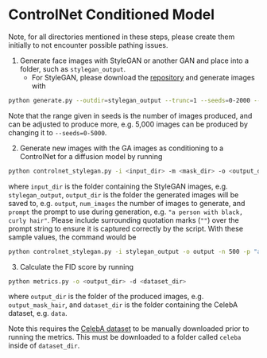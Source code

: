 # ControlNet Conditioned Model
Note, for all directories mentioned in these steps, please create them initially to not encounter possible pathing issues.

1. Generate face images with StyleGAN or another GAN and place into a folder, such as `stylegan_output`.
    - For StyleGAN, please download the [repository](https://github.com/NVlabs/stylegan2-ada-pytorch) and generate images with
```bash
python generate.py --outdir=stylegan_output --trunc=1 --seeds=0-2000 --network=https://nvlabs-fi-cdn.nvidia.com/stylegan2-ada-pytorch/pretrained/ffhq.pkl
```
Note that the range given in seeds is the number of images produced, and can be adjusted to produce more, e.g. 5,000 images can be produced by changing it to `--seeds=0-5000`.

2. Generate new images with the GA images as conditioning to a ControlNet for a diffusion model by running
```bash
python controlnet_stylegan.py -i <input_dir> -m <mask_dir> -o <output_dir> -n <num_images> -p <prompt>
```
where `input_dir` is the folder containing the StyleGAN images, e.g. `stylegan_output`, `output_dir` is the folder the generated images will be saved to, e.g. `output`, `num_images` the number of images to generate, and `prompt` the prompt to use during generation, e.g. `"a person with black, curly hair"`. Please include surrounding quotation marks (`""`) over the prompt string to ensure it is captured correctly by the script. With these sample values, the command would be
```bash
python controlnet_stylegan.py -i stylegan_output -o output -n 500 -p "a person with black, curly hair"
```

3. Calculate the FID score by running
```bash
python metrics.py -o <output_dir> -d <dataset_dir>
```
where `output_dir` is the folder of the produced images, e.g. `output_mask_hair`, and `dataset_dir` is the folder containing the CelebA dataset, e.g. `data`.

Note this requires the [CelebA dataset](https://mmlab.ie.cuhk.edu.hk/projects/CelebA.html) to be manually downloaded prior to running the metrics. This must be downloaded to a folder called `celeba` inside of `dataset_dir`.
